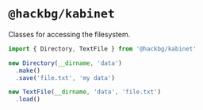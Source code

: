 # `@hackbg/kabinet`

Classes for accessing the filesystem.

```javascript
import { Directory, TextFile } from '@hackbg/kabinet'

new Directory(__dirname, 'data')
  .make()
  .save('file.txt', 'my data')

new TextFile(__dirname, 'data', 'file.txt')
  .load()
```
